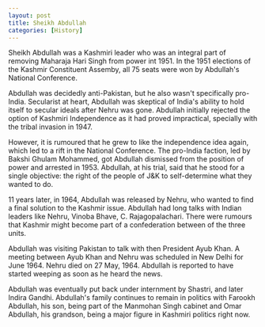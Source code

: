 ```yaml
---
layout: post
title: Sheikh Abdullah
categories: [History]
---
```


Sheikh Abdullah was a Kashmiri leader who was an integral part of removing Maharaja Hari Singh from power
int 1951. In the 1951 elections of the Kashmir Constituent Assemby, all 75 seats were won by Abdullah's
National Conference.

Abdullah was decidedly anti-Pakistan, but he also wasn't specifically pro-India. Secularist at heart,
Abdullah was skeptical of India's ability to hold itself to secular ideals after Nehru was gone. Abdullah
initially rejected the option of Kashmiri Independence as it had proved impractical, specially with the
tribal invasion in 1947.

However, it is rumoured that he grew to like the independence idea again, which led to a rift in the
National Conference. The pro-India faction, led by Bakshi Ghulam Mohammed, got Abdullah dismissed from
the position of power and arrested in 1953. Abdullah, at his trial, said that he stood for a single objective:
the right of the people of J&K to self-determine what they wanted to do.

11 years later, in 1964, Abdullah was released by Nehru, who wanted to find a final solution to the
Kashmir issue. Abdullah had long talks with Indian leaders like Nehru, Vinoba Bhave, C. Rajagopalachari.
There were rumours that Kashmir might become part of a confederation between of the three units.

Abdullah was visiting Pakistan to talk with then President Ayub Khan. A meeting between Ayub Khan and
Nehru was scheduled in New Delhi for June 1964. Nehru died on 27 May, 1964. Abdullah is reported to have
started weeping as soon as he heard the news.

Abdullah was eventually put back under internment by Shastri, and later Indira Gandhi. Abdullah's family
continues to remain in politics with Farookh Abdullah, his son, being part of the Manmohan Singh cabinet and Omar
Abdullah, his grandson, being a major figure in Kashmiri politics right now.